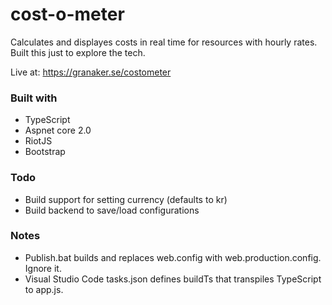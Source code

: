 # cost-o-meter
Calculates and displayes costs in real time for resources with hourly rates. Built this just to explore the tech.

Live at: https://granaker.se/costometer

### Built with
- TypeScript
- Aspnet core 2.0
- RiotJS
- Bootstrap

### Todo
- Build support for setting currency (defaults to kr)
- Build backend to save/load configurations

### Notes
- Publish.bat builds and replaces web.config with web.production.config. Ignore it.
- Visual Studio Code tasks.json defines buildTs that transpiles TypeScript to app.js.